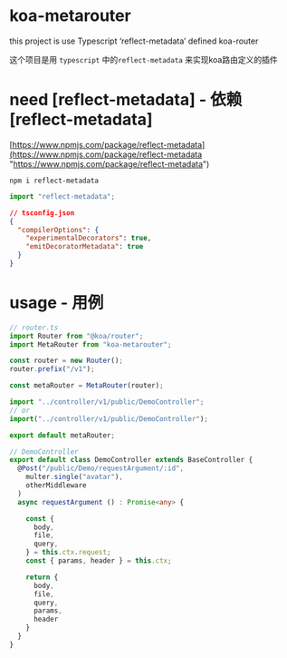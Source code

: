 # koa-metarouter

this project is use Typescript ‘reflect-metadata’ defined koa-router

这个项目是用 `typescript` 中的`reflect-metadata` 来实现koa路由定义的插件

# need \[reflect-metadata] - 依赖 \[reflect-metadata]

[https://www.npmjs.com/package/reflect-metadata](https://www.npmjs.com/package/reflect-metadata "https://www.npmjs.com/package/reflect-metadata")

`npm i reflect-metadata`

```typescript
import "reflect-metadata";
```

```json
// tsconfig.json
{
  "compilerOptions": {
    "experimentalDecorators": true,
    "emitDecoratorMetadata": true
  }
}
```

# usage - 用例

```typescript
// router.ts
import Router from "@koa/router";
import MetaRouter from "koa-metarouter";

const router = new Router();
router.prefix("/v1");

const metaRouter = MetaRouter(router);

import "../controller/v1/public/DemoController";
// or
import("../controller/v1/public/DemoController");

export default metaRouter;

```

```typescript
// DemoController
export default class DemoController extends BaseController {
  @Post("/public/Demo/requestArgument/:id",
    multer.single("avatar"),
    otherMiddleware
  )
  async requestArgument () : Promise<any> {

    const {
      body,
      file,
      query,
    } = this.ctx.request;
    const { params, header } = this.ctx;

    return {
      body,
      file,
      query,
      params,
      header
    }
  }
}
```
